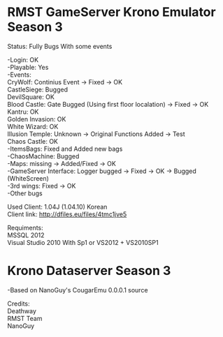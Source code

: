 # RMST GameServer Krono Emulator Season 3 

Status: Fully Bugs With some events    
  
-Login: OK  
-Playable: Yes  
-Events:  
CryWolf: Continius Event -> Fixed -> OK  
CastleSiege: Bugged  
DevilSquare: OK  
Blood Castle: Gate Bugged (Using first floor localation) -> Fixed -> OK  
Kantru: OK  
Golden Invasion: OK  
White Wizard:  OK  
Illusion Temple: Unknown -> Original Functions Added  -> Test  
Chaos Castle: OK  
-ItemsBags: Fixed and Added new bags   
-ChaosMachine: Bugged  
-Maps: missing -> Added/Fixed -> OK  
-GameServer Interface: Logger bugged -> Fixed -> OK -> Bugged (WhiteScreen)    
-3rd wings: Fixed -> OK  
-Other bugs  

Used Client: 1.04J (1.04.10) Korean  
Client link: http://dfiles.eu/files/4tmc1jve5  
  
Requiments:   
MSSQL 2012  
Visual Studio 2010 With Sp1 or VS2012 + VS2010SP1 
  
# Krono Dataserver Season 3  
-Based on NanoGuy's CougarEmu 0.0.0.1 source  
  
Credits:  
Deathway  
RMST Team  
NanoGuy  
  
